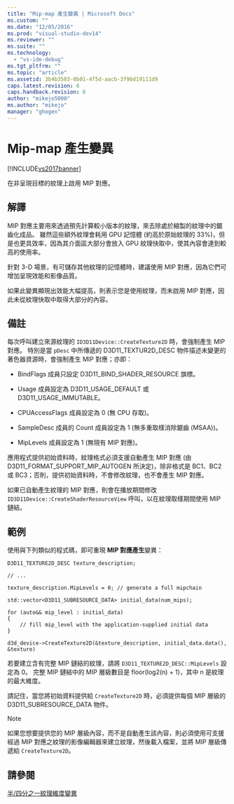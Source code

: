 ```yaml
---
title: "Mip-map 產生變異 | Microsoft Docs"
ms.custom: ""
ms.date: "12/05/2016"
ms.prod: "visual-studio-dev14"
ms.reviewer: ""
ms.suite: ""
ms.technology: 
  - "vs-ide-debug"
ms.tgt_pltfrm: ""
ms.topic: "article"
ms.assetid: 3b4b3583-0b01-4f5d-aacb-3f96d19111d9
caps.latest.revision: 6
caps.handback.revision: 6
author: "mikejo5000"
ms.author: "mikejo"
manager: "ghogen"
---
```

# Mip-map 產生變異
[!INCLUDE[vs2017banner](../code-quality/includes/vs2017banner.md)]

在非呈現目標的紋理上啟用 MIP 對應。  
  
## 解譯  
 MIP 對應主要用來透過預先計算較小版本的紋理，來去除處於縮製的紋理中的鋸齒化成品。  雖然這些額外紋理會耗用 GPU 記憶體 \(約高於原始紋理的 33%\)，但是也更具效率，因為其介面區大部分會放入 GPU 紋理快取中，使其內容會達到較高的使用率。  
  
 針對 3\-D 場景，有可儲存其他紋理的記憶體時，建議使用 MIP 對應，因為它們可增加呈現效能和影像品質。  
  
 如果此變異顯現出效能大幅提高，則表示您是使用紋理，而未啟用 MIP 對應，因此未從紋理快取中取得大部分的內容。  
  
## 備註  
 每次呼叫建立來源紋理的 `ID3D11Device::CreateTexture2D` 時，會強制產生 MIP 對應。  特別是當 `pDesc` 中所傳遞的 D3D11\_TEXTUR2D\_DESC 物件描述未變更的著色器資源時，會強制產生 MIP 對應；亦即：  
  
-   BindFlags 成員只設定 D3D11\_BIND\_SHADER\_RESOURCE 旗標。  
  
-   Usage 成員設定為 D3D11\_USAGE\_DEFAULT 或 D3D11\_USAGE\_IMMUTABLE。  
  
-   CPUAccessFlags 成員設定為 0 \(無 CPU 存取\)。  
  
-   SampleDesc 成員的 Count 成員設定為 1 \(無多重取樣消除鋸齒 \(MSAA\)\)。  
  
-   MipLevels 成員設定為 1 \(無現有 MIP 對應\)。  
  
 應用程式提供初始資料時，紋理格式必須支援自動產生 MIP 對應 \(由 D3D11\_FORMAT\_SUPPORT\_MIP\_AUTOGEN 所決定\)，除非格式是 BC1、BC2 或 BC3；否則，提供初始資料時，不會修改紋理，也不會產生 MIP 對應。  
  
 如果已自動產生紋理的 MIP 對應，則會在播放期間修改 `ID3D11Device::CreateShaderResourceView` 呼叫，以在紋理取樣期間使用 MIP 鏈結。  
  
## 範例  
 使用與下列類似的程式碼，即可重現 **MIP 對應產生**變異：  
  
```  
D3D11_TEXTURE2D_DESC texture_description;  
  
// ...  
  
texture_description.MipLevels = 0; // generate a full mipchain  
  
std::vector<D3D11_SUBRESOURCE_DATA> initial_data(num_mips);  
  
for (auto&& mip_level : initial_data)  
{  
    // fill mip_level with the application-supplied initial data  
}  
  
d3d_device->CreateTexture2D(&texture_description, initial_data.data(), &texture)  
```  
  
 若要建立含有完整 MIP 鏈結的紋理，請將 `D3D11_TEXTURE2D_DESC::MipLevels` 設定為 0。  完整 MIP 鏈結中的 MIP 層級數目是 floor\(log2\(n\) \+ 1\)，其中 n 是紋理的最大維度。  
  
 請記住，當您將初始資料提供給 `CreateTexture2D` 時，必須提供每個 MIP 層級的 D3D11\_SUBRESOURCE\_DATA 物件。  
  
> [!NOTE]
>  如果您想要提供您的 MIP 層級內容，而不是自動產生該內容，則必須使用可支援經過 MIP 對應之紋理的影像編輯器來建立紋理，然後載入檔案，並將 MIP 層級傳遞給 `CreateTexture2D`。  
  
## 請參閱  
 [半\/四分之一紋理維度變異](../debugger/half-quarter-texture-dimensions-variant.md)